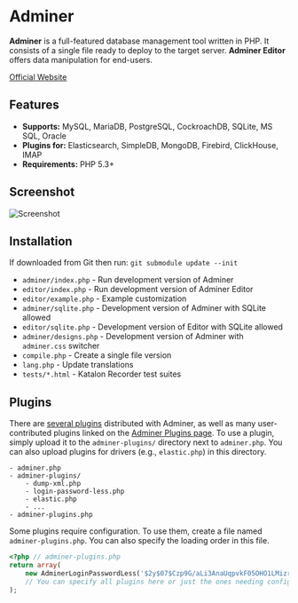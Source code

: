 # Adminer
**Adminer** is a full-featured database management tool written in PHP. It consists of a single file ready to deploy to the target server.
**Adminer Editor** offers data manipulation for end-users.

[Official Website](https://www.adminer.org/)

## Features
- **Supports:** MySQL, MariaDB, PostgreSQL, CockroachDB, SQLite, MS SQL, Oracle
- **Plugins for:** Elasticsearch, SimpleDB, MongoDB, Firebird, ClickHouse, IMAP
- **Requirements:** PHP 5.3+

## Screenshot
![Screenshot](https://www.adminer.org/static/screenshots/table.png)

## Installation
If downloaded from Git then run: `git submodule update --init`

- `adminer/index.php` - Run development version of Adminer
- `editor/index.php` - Run development version of Adminer Editor
- `editor/example.php` - Example customization
- `adminer/sqlite.php` - Development version of Adminer with SQLite allowed
- `editor/sqlite.php` - Development version of Editor with SQLite allowed
- `adminer/designs.php` - Development version of Adminer with `adminer.css` switcher
- `compile.php` - Create a single file version
- `lang.php` - Update translations
- `tests/*.html` - Katalon Recorder test suites

## Plugins
There are [several plugins](/plugins/) distributed with Adminer, as well as many user-contributed plugins linked on the [Adminer Plugins page](https://www.adminer.org/plugins/).
To use a plugin, simply upload it to the `adminer-plugins/` directory next to `adminer.php`. You can also upload plugins for drivers (e.g., `elastic.php`) in this directory.

```
- adminer.php
- adminer-plugins/
    - dump-xml.php
    - login-password-less.php
    - elastic.php
    - ...
- adminer-plugins.php
```

Some plugins require configuration. To use them, create a file named `adminer-plugins.php`. You can also specify the loading order in this file.

```php
<?php // adminer-plugins.php
return array(
    new AdminerLoginPasswordLess('$2y$07$Czp9G/aLi3AnaUqpvkF05OHO1LMizrAgMLvnaOdvQovHaRv28XDhG'),
    // You can specify all plugins here or just the ones needing configuration.
);
```
